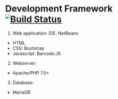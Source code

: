 # Development Framework [![Build Status](https://travis-ci.org/evpxregu/agiledevelopmentprocess.svg?branch=master)](https://travis-ci.org/evpxregu/agiledevelopmentprocess)
1. Web application:
IDE: NetBeans
- HTML
- CSS: Bootstrap
- Javascript: Barcode:JS 

2. Webserver: 
- Apache/PHP 7.0+

3. Database: 
- MariaDB 
